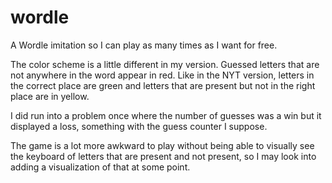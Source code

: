 # wordle
A Wordle imitation so I can play as many times as I want for free.

The color scheme is a little different in my version. Guessed letters that are not anywhere in the word appear in red. Like in the NYT version, letters in the correct place are green and letters that are present but not in the right place are in yellow. 

I did run into a problem once where the number of guesses was a win but it displayed a loss, something with the guess counter I suppose.

The game is a lot more awkward to play without being able to visually see the keyboard of letters that are present and not present, so I may look into adding a visualization of that at some point.
